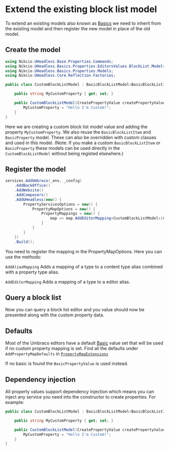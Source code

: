 # Extend the existing block list model

To extend an existing models also known as [Basics](basics.md) we need to inherit from the existing model and then register the new model in place of the old model.

## Create the model
```csharp
using Nikcio.UHeadless.Base.Properties.Commands;
using Nikcio.UHeadless.Basics.Properties.EditorsValues.BlockList.Models;
using Nikcio.UHeadless.Basics.Properties.Models;
using Nikcio.UHeadless.Core.Reflection.Factories;

public class CustomBlockListModel : BasicBlockListModel<BasicBlockListItem<BasicProperty>> {

    public string MyCustomProperty { get; set; }

    public CustomBlockListModel(CreatePropertyValue createPropertyValue, IDependencyReflectorFactory dependencyReflectorFactory) : base(createPropertyValue, dependencyReflectorFactory) {
        MyCustomProperty = "Hello I'm Custom!";
    }
}
```


Here we are creating a custom block list model value and adding the property `MyCustomProperty`. We also reuse the `BasicBlockListItem` and `BasicProperty` model. These can also be overridden with custom classes and used in this model. (Note: If you make a custom `BasicBlockListItem` or `BasicProperty` these models can be used directly in the `CustomBlockListModel` without being registed elsewhere.)

## Register the model
```csharp
services.AddUmbraco(_env, _config)
    .AddBackOffice()
    .AddWebsite()
    .AddComposers()
    .AddUHeadless(new() {
        PropertyServicesOptions = new() {
            PropertyMapOptions = new() {
                PropertyMappings = new() {
                    map => map.AddEditorMapping<CustomBlockListModel>(Constants.PropertyEditors.Aliases.BlockList)
                }
            }
        }
    })
    .Build();
```

You need to register the mapping in the PropertyMapOptions. Here you can use the methods:

`AddAliasMapping`
Adds a mapping of a type to a content type alias combined with a property type alias.

`AddEditorMapping`
Adds a mapping of a type to a editor alias.

## Query a block list

Now you can query a block list editor and you value should now be presented along with the custom property data.

## Defaults

Most of the Umbraco editors have a default [Basic](basics.md) value set that will be used if no custom property mapping is set.
Find all the defaults under `AddPropertyMapDefaults` in [`PropertyMapExtensions`](../../../src/Nikcio.UHeadless.Basics/Properties/Maps/Extensions/PropertyMapExtensions.cs)

If no basic is found the `BasicPropertyValue` is used instead.

## Dependency injection

All property values support dependency injection which means you can inject any service you need into the constructor to create properties.
For example:
```csharp
public class CustomBlockListModel : BasicBlockListModel<BasicBlockListItem<BasicProperty>> {

    public string MyCustomProperty { get; set; }

    public CustomBlockListModel(CreatePropertyValue createPropertyValue, IDependencyReflectorFactory dependencyReflectorFactory, IContentService contentservice) : base(createPropertyValue, dependencyReflectorFactory) {
        MyCustomProperty = "Hello I'm Custom!";
    }
}
```